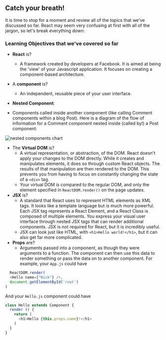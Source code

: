 ## Catch your breath!

It is time to stop for a moment and review all of the topics that we've discussed so far. React may seem very confusing at first with all of the jargon, so let's break everything down:

### Learning Objectives that we've covered so far

* **React** is?
  * A framework created by developers at Facebook. It is aimed at being the 'view' of your Javascript application. It focuses on creating a component-based architecture.
* A **component** is?
  * An independent, reusable piece of your user interface.

* **Nested Component**:
- Components called inside another component (like calling Comment components within a blog Post). Here is a diagram of the flow of information for a Comment component nested inside (called by!) a Post component:

![nested components chart](https://ga-instruction.s3.amazonaws.com/json/REACT/assets/unit1/nested_components_chart.jpg)

* The **Virtual DOM** is?
  * A virtual representation, or abstraction, of the DOM. React doesn't apply your changes to the DOM directly. While it creates and manipulates elements, it does so through custom React objects. The results of that manipulation are then rendered to the DOM. This prevents you from having to focus on constantly changing the state of a `<div>` tag.
  * Your virtual DOM is compared to the regular DOM, and only the element specified in `ReactDOM.render()` on the page updates.
* **JSX** is?
  * A standard that React uses to represent HTML elements as XML tags. It looks like a template language but is much more powerful. Each JSX tag represents a React Element, and a React Class is composed of multiple elements. You express your visual user interface through nested JSX tags that can render additional components. JSX is not required for React, but it is incredibly useful.
  * JSX can look just like HTML, with `<h1>Hello world!</h1>`, but it can also get far more complicated.
* **Props** are?
  * Arguments passed into a component, as though they were arguments to a function. The component can then use this data to render something or pass the data on to another component. For example, your `App.js` could have

```js
  ReactDOM.render(
  <Hello name={"Nick"} />,
  document.getElementById('root')
)
```

And your `Hello.js` component could have

```js
class Hello extends Component {
  render () {
    return (
      <h1>Hello {this.props.name}!</h1>
    )
  }
}
```
